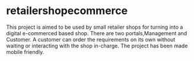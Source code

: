 # retailershopecommerce

This project is aimed to be used by small retailer shops for turning into a digital e-commerced based shop. There are two portals,Management and Customer.
A customer can order the requirements on its own without waiting or interacting with the shop in-charge.
The project has been made mobile friendly.
